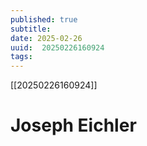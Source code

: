 ```yaml
---
published: true
subtitle: 
date: 2025-02-26
uuid:  20250226160924
tags: 
---
```


[[20250226160924]]

# Joseph Eichler

